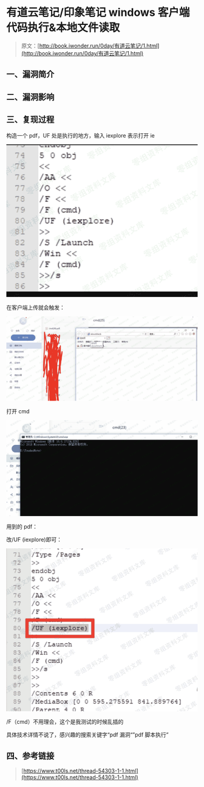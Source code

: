 # 有道云笔记/印象笔记 windows 客户端代码执行&本地文件读取

> 原文：[http://book.iwonder.run/0day/有道云笔记/1.html](http://book.iwonder.run/0day/有道云笔记/1.html)

## 一、漏洞简介

## 二、漏洞影响

## 三、复现过程

构造一个 pdf，UF 处是执行的地方，输入 iexplore 表示打开 ie

![image](img/ad692d6b40aaba0e557e82d33f572b7b.png)

在客户端上传就会触发：

![image](img/3dd5028975d810ff485c034913b34f6b.png)

打开 cmd

![image](img/81b67328d39123ee3dff1a61ce44d0a9.png)

用到的 pdf：

改/UF (iexplore)即可：

![image](img/9006e4cf2818b83166b8b95e45e1f2ef.png)

/F（cmd）不用理会，这个是我测试的时候乱插的

具体技术详情不说了，感兴趣的搜索关键字“pdf 漏洞“”pdf 脚本执行”

## 四、参考链接

> [https://www.t00ls.net/thread-54303-1-1.html](https://www.t00ls.net/thread-54303-1-1.html)

